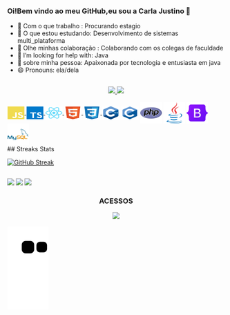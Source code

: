 ### Oi!Bem vindo ao meu GitHub,eu sou a Carla Justino 👋

- 🔭 Com o que trabalho : Procurando estagio
- 🌱 O que estou estudando: Desenvolvimento de sistemas multi_plataforma
- 👯 Olhe minhas colaboração : Colaborando com os colegas de faculdade
- 🤔 I’m looking for help with: Java
- 💬 sobre minha pessoa: Apaixonada por tecnologia e entusiasta em java
- 😄 Pronouns: ela/dela

##
<div align="center">
  <a href="https://github.com/cahjustino">
  <img height="180em" src="https://github-readme-stats.vercel.app/api?username=cahjustino&show_icons=true&theme=radical&include_all_commits=true&count_private=true"/>
  <img height="180em" src="https://github-readme-stats.vercel.app/api/top-langs/?username=cahjustino&layout=compact&langs_count=7&theme=radical"/>
</div>
<div style="display: inline_block"><br>
  <img align="center" alt="Rafa-Js" height="30" width="40" src="https://raw.githubusercontent.com/devicons/devicon/master/icons/javascript/javascript-plain.svg">
  <img align="center" alt="Rafa-Ts" height="30" width="40" src="https://raw.githubusercontent.com/devicons/devicon/master/icons/typescript/typescript-plain.svg">
  <img align="center" alt="Rafa-React" height="30" width="40" src="https://raw.githubusercontent.com/devicons/devicon/master/icons/react/react-original.svg">
  <img align="center" alt="Rafa-HTML" height="30" width="40" src="https://raw.githubusercontent.com/devicons/devicon/master/icons/html5/html5-original.svg">
  <img align="center" alt="Rafa-CSS" height="30" width="40" src="https://raw.githubusercontent.com/devicons/devicon/master/icons/css3/css3-original.svg">
  <a href="https://isocpp.org/" target="_blank"> <img align="center" alt="Vini-C++" height="30" width="40"        src="https://raw.githubusercontent.com/devicons/devicon/master/icons/cplusplus/cplusplus-original.svg"></a>
  <a href="https://www.iso.org/" target="_blank"> <img align="center" alt="Vini-C" height="30" width="40" src="https://raw.githubusercontent.com/devicons/devicon/master/icons/c/c-original.svg"></a>  
  <img align="center" alt="PHP" height="50em"  src="https://raw.githubusercontent.com/devicons/devicon/master/icons/php/php-original.svg">
  <img align="center" alt="java" height="50em"  src="https://raw.githubusercontent.com/devicons/devicon/master/icons/java/java-original.svg">
    <img align="center" alt="bootstrap" height="50em"  src="https://raw.githubusercontent.com/devicons/devicon/master/icons/bootstrap/bootstrap-original.svg">
  <img align="center" alt="mysql" height="50em"  src="https://raw.githubusercontent.com/devicons/devicon/master/icons/mysql/mysql-original-wordmark.svg"> 
</div>
<div> ## Streaks Stats

[![GitHub Streak](http://github-readme-streak-stats.herokuapp.com?user=cahjustino&theme=dark&date_format=j%20M%5B%20Y%5D&show_icons=true&title_color=fff&icon_color=79ff97&text_color=9f9f9f&bg_color=151515)](https://git.io/streak-stats)
<br/></div>
  
  ##
 
<div> 
 
  
 <a href="https:/cahjustino#7691" target="_blank"><img src="https://img.shields.io/badge/Discord-7289DA?style=for-the-badge&logo=discord&logoColor=white" target="_blank"></a> 
  <a href = "mailto:justinocah@gmail.com"><img src="https://img.shields.io/badge/-Gmail-%23333?style=for-the-badge&logo=gmail&logoColor=white" target="_blank"></a>
  <a href="https://www.linkedin.com/in/cahjustino947257123/" target="_blank"><img src="https://img.shields.io/badge/-LinkedIn-%230077B5?style=for-the-badge&logo=linkedin&logoColor=white" target="_blank"></a> 
 
<h3 align="center">ACESSOS</h3>
<p align="center"><img alingn="center" src="https://profile-counter.glitch.me/DanielCarolino89/count.svg" /></p>
  
  ![Snake animation](https://github.com/rafaballerini/rafaballerini/blob/output/github-contribution-grid-snake.svg)
</div>
 
  
 

